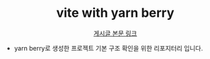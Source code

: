 <div align="center">
	<h1>vite with yarn berry</h1>
	<a href="https://iwannaberealnerd.oopy.io/yarnberry_vs_pnpm">게시글 본문 링크</a>
</div>

- yarn berry로 생성한 프로젝트 기본 구조 확인을 위한 리포지터리 입니다.
